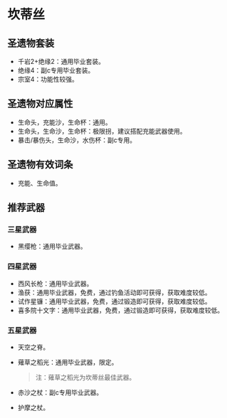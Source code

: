 
# 坎蒂丝

## 圣遗物套装

- 千岩2+绝缘2：通用毕业套装。
- 绝缘4：副c专用毕业套装。
- 宗室4：功能性较强。

## 圣遗物对应属性

- 生命头，充能沙，生命杯：通用。
- 生命头，生命沙，生命杯：极限拐，建议搭配充能武器使用。
- 暴击/暴伤头，生命沙，水伤杯：副c专用。

## 圣遗物有效词条

- 充能、生命值。

## 推荐武器

### 三星武器

- 黑缨枪：通用毕业武器。

### 四星武器

- 西风长枪：通用毕业武器。
- 渔获：通用毕业武器，免费，通过钓鱼活动即可获得，获取难度较低。
- 试作星镰：通用毕业武器，免费，通过锻造即可获得，获取难度较低。
- 喜多院十文字：通用毕业武器，免费，通过锻造即可获得，获取难度较低。

### 五星武器

- 天空之脊。
- 薙草之稻光：通用毕业武器，限定。

  > 注：薙草之稻光为坎蒂丝最佳武器。  

- 赤沙之杖：副c专用毕业武器。
- 护摩之杖。
